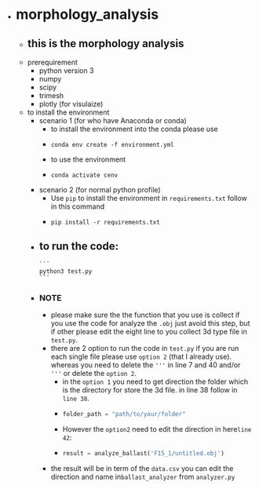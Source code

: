 - # morphology_analysis
	- ## this is the morphology analysis
	- prerequirement
		- python version 3
		- numpy
		- scipy
		- trimesh
		- plotly (for visulaize)
	- to install the environment
		- scenario 1 (for who have Anaconda or conda)
			- to install the environment into the conda please use
			-
			  ```
			  conda env create -f environment.yml
			  ```
			- to use the environment
			-
			  ```
			  conda activate cenv
			  ```
		- scenario 2 (for normal python profile)
			- Use `pip` to install the environment in `requirements.txt` follow in this command
			-
			  ```
			  pip install -r requirements.txt
			  ```
		- to run the code:
			-
			  ```
			  python3 test.py
			  ```
		- ### NOTE
			- please make sure the the function that you use is collect if you use the code for analyze the `.obj` just avoid this step, but if other please edit the eight line to you collect 3d type file in `test.py`.
			- there are 2 option to run the code in `test.py` if you are run each single file please use `option 2` (that I already use). whereas you need to delete the `'''` in line 7 and 40 and/or `'''` or delete the `option 2`.
				- in the `option 1` you need to get direction the folder which is the directory for store the 3d file. in line 38 follow in `line 38`.
				-
				  ``` python
				  folder_path = "path/to/your/folder"
				  ```
				- However the `option2` need to edit the direction in here`line 42`:
				-
				  ``` python
				  result = analyze_ballast('F15_1/untitled.obj')
				  ```
			- the result will be in term of the `data.csv` you can edit the direction and name in`ballast_analyzer` from `analyzer.py`
